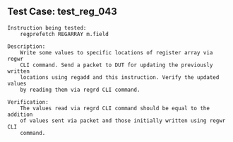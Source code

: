 
Test Case: test_reg_043
-----------------------

    Instruction being tested:
        regprefetch REGARRAY m.field

    Description:
        Write some values to specific locations of register array via regwr
        CLI command. Send a packet to DUT for updating the previously written
        locations using regadd and this instruction. Verify the updated values
        by reading them via regrd CLI command.

    Verification:
        The values read via regrd CLI command should be equal to the addition
        of values sent via packet and those initially written using regwr CLI
        command.
